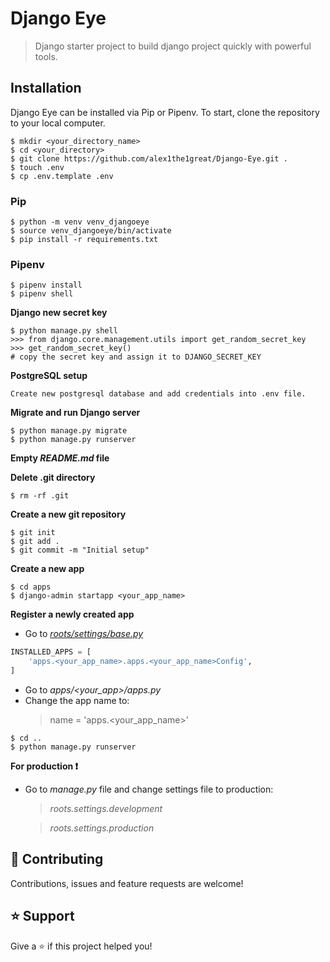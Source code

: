 # Django Eye
> Django starter project to build django project quickly with powerful tools.

## Installation
Django Eye can be installed via Pip or Pipenv. To start, clone the repository to your local computer.
```shell
$ mkdir <your_directory_name>
$ cd <your_directory>
$ git clone https://github.com/alex1the1great/Django-Eye.git .
$ touch .env
$ cp .env.template .env
```


### Pip
```shell
$ python -m venv venv_djangoeye
$ source venv_djangoeye/bin/activate
$ pip install -r requirements.txt
```

### Pipenv
```shell
$ pipenv install
$ pipenv shell
```
**Django new secret key**
```shell
$ python manage.py shell
>>> from django.core.management.utils import get_random_secret_key
>>> get_random_secret_key()
# copy the secret key and assign it to DJANGO_SECRET_KEY
```
**PostgreSQL setup**
```
Create new postgresql database and add credentials into .env file.
```
**Migrate and run Django server**
```shell
$ python manage.py migrate
$ python manage.py runserver
```

**Empty *README.md* file**

**Delete .git directory**
```shell
$ rm -rf .git
```
**Create a new git repository**
```shell
$ git init
$ git add .
$ git commit -m "Initial setup"
```

**Create a new app**
```shell
$ cd apps
$ django-admin startapp <your_app_name>
```

**Register a newly created app**
- Go to *[roots/settings/base.py](https://github.com/alex1the1great/Django-Eye/blob/master/root/settings/base.py)*
```python
INSTALLED_APPS = [
    'apps.<your_app_name>.apps.<your_app_name>Config',
]
```

- Go to *apps/<your_app>/apps.py*
- Change the app name to:
    > name = 'apps.<your_app_name>'
```shell
$ cd ..
$ python manage.py runserver
```

**For production :exclamation:**
- Go to *manage.py* file and change settings file to production: 
  > *roots.settings.development*
  
  > *roots.settings.production*

## 🤝 Contributing
Contributions, issues and feature requests are welcome!
## ⭐️ Support
Give a ⭐️ if this project helped you!
